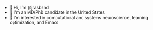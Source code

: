 - 👋 Hi, I’m @jrasband
- 🔬 I'm an MD/PhD candidate in the United States
- 👀 I’m interested in computational and systems neuroscience, learning optimization, and Emacs


<!---
- 📫 How to reach me: 
jrasband/jrasband is a ✨ special ✨ repository because its `README.md` (this file) appears on your GitHub profile.
You can click the Preview link to take a look at your changes.
--->
